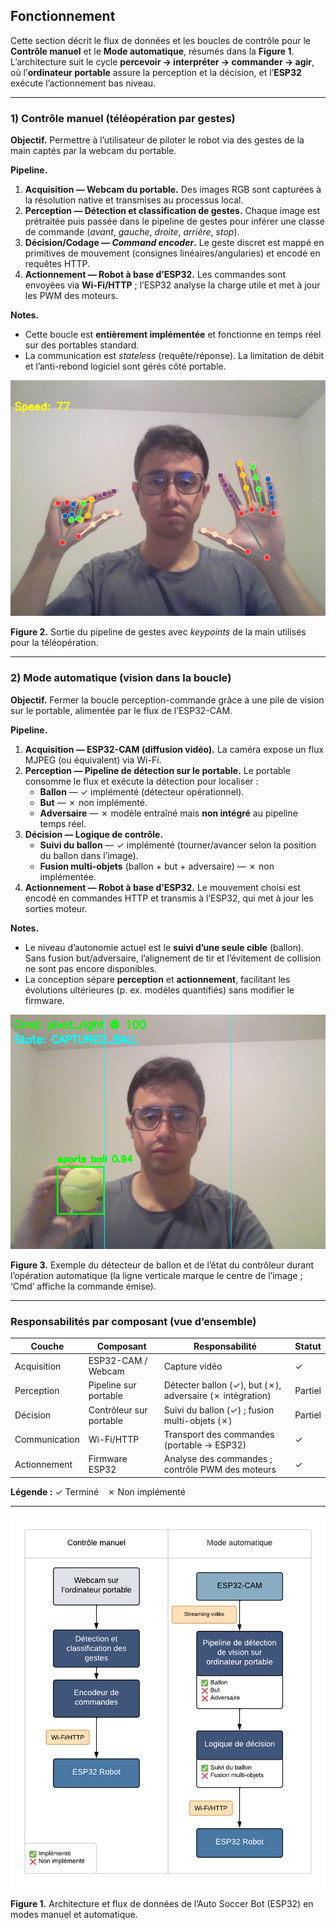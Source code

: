 ## Fonctionnement

Cette section décrit le flux de données et les boucles de contrôle pour le **Contrôle manuel** et le **Mode automatique**, résumés dans la **Figure 1**. L’architecture suit le cycle **percevoir → interpréter → commander → agir**, où l’**ordinateur portable** assure la perception et la décision, et l’**ESP32** exécute l’actionnement bas niveau.

---

### 1) Contrôle manuel (téléopération par gestes)

**Objectif.** Permettre à l’utilisateur de piloter le robot via des gestes de la main captés par la webcam du portable.

**Pipeline.**
1. **Acquisition — Webcam du portable.** Des images RGB sont capturées à la résolution native et transmises au processus local.
2. **Perception — Détection et classification de gestes.** Chaque image est prétraitée puis passée dans le pipeline de gestes pour inférer une classe de commande (*avant*, *gauche*, *droite*, *arrière*, *stop*).
3. **Décision/Codage — *Command encoder*.** Le geste discret est mappé en primitives de mouvement (consignes linéaires/angularies) et encodé en requêtes HTTP.
4. **Actionnement — Robot à base d’ESP32.** Les commandes sont envoyées via **Wi-Fi/HTTP** ; l’ESP32 analyse la charge utile et met à jour les PWM des moteurs.

**Notes.**
- Cette boucle est **entièrement implémentée** et fonctionne en temps réel sur des portables standard.
- La communication est *stateless* (requête/réponse). La limitation de débit et l’anti-rebond logiciel sont gérés côté portable.

<p align="center">
  <img src="../src/picture1.jpg" alt="Figure 2. Points clés de la main et superposition de geste pour le contrôle manuel." />
</p>

**Figure 2.** Sortie du pipeline de gestes avec *keypoints* de la main utilisés pour la téléopération.

---

### 2) Mode automatique (vision dans la boucle)

**Objectif.** Fermer la boucle perception-commande grâce à une pile de vision sur le portable, alimentée par le flux de l’ESP32-CAM.

**Pipeline.**
1. **Acquisition — ESP32-CAM (diffusion vidéo).** La caméra expose un flux MJPEG (ou équivalent) via Wi-Fi.
2. **Perception — Pipeline de détection sur le portable.** Le portable consomme le flux et exécute la détection pour localiser :
   - **Ballon** — ✓ implémenté (détecteur opérationnel).
   - **But** — ✗ non implémenté.
   - **Adversaire** — ✗ modèle entraîné mais **non intégré** au pipeline temps réel.
3. **Décision — Logique de contrôle.**
   - **Suivi du ballon** — ✓ implémenté (tourner/avancer selon la position du ballon dans l’image).
   - **Fusion multi-objets** (ballon + but + adversaire) — ✗ non implémentée.
4. **Actionnement — Robot à base d’ESP32.** Le mouvement choisi est encodé en commandes HTTP et transmis à l’ESP32, qui met à jour les sorties moteur.

**Notes.**
- Le niveau d’autonomie actuel est le **suivi d’une seule cible** (ballon). Sans fusion but/adversaire, l’alignement de tir et l’évitement de collision ne sont pas encore disponibles.
- La conception sépare **perception** et **actionnement**, facilitant les évolutions ultérieures (p. ex. modèles quantifiés) sans modifier le firmware.

<p align="center">
  <img src="../src/picture2.jpg" alt="Figure 3. Détection du ballon et état du contrôleur en mode automatique." />
</p>

**Figure 3.** Exemple du détecteur de ballon et de l’état du contrôleur durant l’opération automatique (la ligne verticale marque le centre de l’image ; ‘Cmd’ affiche la commande émise).

---

### Responsabilités par composant (vue d’ensemble)

| Couche         | Composant                 | Responsabilité                                               | Statut                 |
|----------------|---------------------------|--------------------------------------------------------------|------------------------|
| Acquisition    | ESP32-CAM / Webcam        | Capture vidéo                                                | ✓                      |
| Perception     | Pipeline sur portable     | Détecter ballon (✓), but (✗), adversaire (✗ intégration)    | Partiel                |
| Décision       | Contrôleur sur portable   | Suivi du ballon (✓) ; fusion multi-objets (✗)               | Partiel                |
| Communication  | Wi-Fi/HTTP                | Transport des commandes (portable → ESP32)                   | ✓                      |
| Actionnement   | Firmware ESP32            | Analyse des commandes ; contrôle PWM des moteurs             | ✓                      |

**Légende :** ✓ Terminé ✗ Non implémenté

---

<p align="center">
  <img src="src/figure,1.png" alt="Figure 1. Architecture du système et flux de données en modes manuel et automatique." />
</p>

**Figure 1.** Architecture et flux de données de l’Auto Soccer Bot (ESP32) en modes manuel et automatique.
